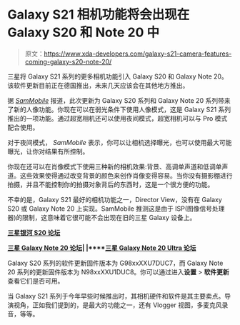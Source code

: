 # Galaxy S21 相机功能将会出现在 Galaxy S20 和 Note 20 中

> 原文：<https://www.xda-developers.com/galaxy-s21-camera-features-coming-galaxy-s20-note-20/>

三星将 Galaxy S21 系列的更多相机功能引入 Galaxy S20 和 Galaxy Note 20。该软件更新目前正在德国推出，未来几天应该会在其他地方推出。

据 [*SamMobile*](https://www.sammobile.com/news/more-galaxy-s21-camera-features-come-galaxy-s20-note-20-series/) 报道，此次更新为 Galaxy S20 系列和 Galaxy Note 20 系列带来了新的人像功能。你现在可以在弱光条件下使用人像模式，这是 Galaxy S21 系列推出的一项功能。通过超宽相机还可以使用夜间模式，超宽相机可以与 Pro 模式配合使用。

对于夜间模式， *SamMobile* 表示，你可以让相机选择曝光，也可以使用最大可能曝光，让你对结果有所控制。

你现在还可以在肖像模式下使用三种新的相机效果:背景、高调单声道和低调单声道。这些效果使得通过改变背景的颜色来创作肖像变得容易。当你没有摄影棚进行拍摄，并且不能控制你的拍摄对象背后的东西时，这是一个很方便的功能。

不幸的是，Galaxy S21 最好的相机功能之一，Director View，没有在 Galaxy S20 或 Galaxy Note 20 上实现。SamMobile 推测这是由于 ISP(图像信号处理器)的限制，这意味着它很可能不会出现在旧的三星 Galaxy 设备上。

**[三星银河 S20 论坛](https://forum.xda-developers.com/c/samsung-galaxy-s20-s20-s20-ultra.9711/)**

**[三星 Galaxy Note 20 论坛](https://forum.xda-developers.com/c/samsung-galaxy-note-20.11095/)| |****[三星 Galaxy Note 20 Ultra 论坛](https://forum.xda-developers.com/c/samsung-galaxy-note-20-ultra.11203/)**

Galaxy S20 系列的软件更新固件版本为 G98xxXXU7DUC7，而 Galaxy Note 20 系列的更新固件版本为 N98xxXXU1DUC8。你可以通过进入**设置** > **软件更新**查看它们是否可用。

当 Galaxy S21 系列于今年早些时候推出时，其相机硬件和软件是其主要卖点。导演视角，正如我们提到的，是最大的功能之一，还有 Vlogger 视图，多麦克风录音，等等。